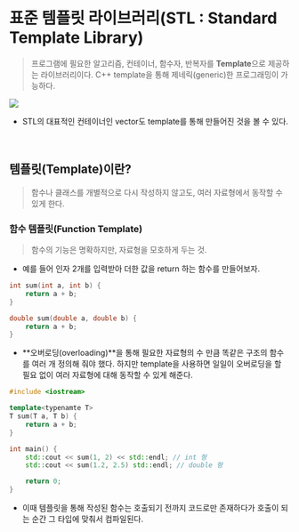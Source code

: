 # 표준 템플릿 라이브러리(STL : Standard Template Library)

> 프로그램에 필요한 알고리즘, 컨테이너, 함수자, 반복자를 **Template**으로 제공하는 라이브러리이다. C++ template을 통해 제네릭(generic)한 프로그래밍이 가능하다.

<img src="/img/template.PNG">

- STL의 대표적인 컨테이너인 vector도 template를 통해 만들어진 것을 볼 수 있다.

</br>

## 템플릿(Template)이란?

> 함수나 클래스를 개별적으로 다시 작성하지 않고도, 여러 자료형에서 동작할 수 있게 한다.

### 함수 템플릿(Function Template)

> 함수의 기능은 명확하지만, 자료형을 모호하게 두는 것.

- 예를 들어 인자 2개를 입력받아 더한 값을 return 하는 함수를 만들어보자.

```cpp
int sum(int a, int b) {
    return a + b;
}

double sum(double a, double b) {
    return a + b;
}
```

- **오버로딩(overloading)**을 통해 필요한 자료형의 수 만큼 똑같은 구조의 함수를 여러 개 정의해 줘야 했다. 하지만 template을 사용하면 일일이 오버로딩을 할 필요 없이 여러 자료형에 대해 동작할 수 있게 해준다.

```CPP
#include <iostream>

template<typenamte T>
T sum(T a, T b) {
    return a + b;
}

int main() {
    std::cout << sum(1, 2) << std::endl; // int 형
    std::cout << sum(1.2, 2.5) std::endl; // double 형

    return 0;
}

```

- 이때 템플릿을 통해 작성된 함수는 호출되기 전까지 코드로만 존재하다가 호출이 되는 순간 그 타입에 맞춰서 컴파일된다.
